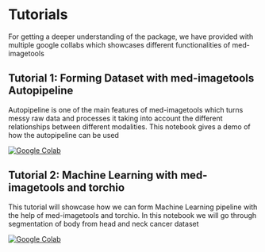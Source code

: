 # Tutorials

For getting a deeper understanding of the package, we have provided with multiple google collabs which showcases
different functionalities of med-imagetools

## Tutorial 1: Forming Dataset with med-imagetools Autopipeline

Autopipeline is one of the main features of med-imagetools which turns messy raw data and processes it taking into account
the different relationships between different modalities. This notebook gives a demo of how the autopipeline can be used

[![Google Colab](https://colab.research.google.com/assets/colab-badge.svg)](https://colab.research.google.com/github/skim2257/tcia_samples/blob/main/notebooks/Tutorial_1_Forming_Dataset_with_Med_Imagetools.ipynb)

## Tutorial 2: Machine Learning with med-imagetools and torchio

This tutorial will showcase how we can form Machine Learning pipeline with the help of med-imagetools and torchio. In this notebook we will go through segmentation of body from head and neck cancer dataset

[![Google Colab](https://colab.research.google.com/assets/colab-badge.svg)](https://colab.research.google.com/github/skim2257/tcia_samples/blob/main/notebooks/Tutorial_2_Machine_Learning_with_Med_Imagetools_and_torchio.ipynb)
